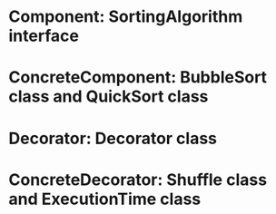 # Component: SortingAlgorithm interface
# ConcreteComponent: BubbleSort class and QuickSort class
# Decorator: Decorator class

# ConcreteDecorator: Shuffle class and ExecutionTime class